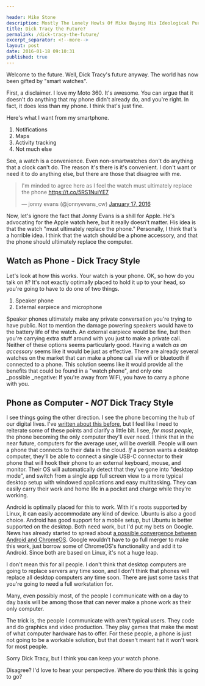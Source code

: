 ```yaml
---

header: Mike Stone
description: Mostly The Lonely Howls Of Mike Baying His Ideological Purity At The Moon
title: Dick Tracy the Future?
permalink: /dick-tracy-the-future/
excerpt_separator: <!--more-->
layout: post
date: 2016-01-18 09:10:31
published: true
---
```



Welcome to the future. Well, Dick Tracy's future anyway. The world has now been gifted by "smart watches".

First, a disclaimer. I love my Moto 360. It's awesome. You can argue that it doesn't do anything that my phone didn't already do, and you're right. In fact, it does less than my phone. I think that's just fine.

Here's what I want from my smartphone.

1. Notifications
2. Maps
3. Activity tracking
4. Not much else

See, a watch is a convenience. Even non-smartwatches don't do anything that a clock can't do. The reason it's there is it's convenient. I don't want or need it to do anything else, but there are those that disagree with me.

<blockquote class="twitter-tweet"><p dir="ltr" lang="en">I'm minded to agree here as I feel the watch must ultimately replace the phone <a href="https://t.co/5RS1NuiYE7">https://t.co/5RS1NuiYE7</a></p>— jonny evans (@jonnyevans_cw) <a href="https://twitter.com/jonnyevans_cw/status/688854930355023872">January 17, 2016</a></blockquote>Now, let's ignore the fact that Jonny Evans is a shill for Apple. He's advocating for the Apple watch here, but it really doesn't matter. His idea is that the watch "must ultimately replace the phone." Personally, I think that's a horrible idea. I think that the watch should be a phone accessory, and that the phone should ultimately replace the computer.

## Watch as Phone - Dick Tracy Style

Let's look at how this works. Your watch is your phone. OK, so how do you talk on it? It's not exactly optimally placed to hold it up to your head, so you're going to have to do one of two things.

1. Speaker phone
2. External earpiece and microphone

Speaker phones ultimately make any private conversation you're trying to have public. Not to mention the damage powering speakers would have to the battery life of the watch. An external earpiece would be fine, but then you're carrying extra stuff around with you just to make a private call. Neither of these options seems particularly good. Having a watch _as an accessory_ seems like it would be just as effective. There are already several watches on the market that can make a phone call via wifi or bluetooth if connected to a phone. This solution seems like it would provide all the benefits that could be found in a "watch phone", and only one _possible _negative: If you're away from WiFi, you have to carry a phone with you.

## Phone as Computer - _NOT_ Dick Tracy Style

I see things going the other direction. I see the phone becoming the hub of our digital lives. I've [written about this before](http://linuxrants.com/2015/11/is-desktop-android-the-future/), but I feel like I need to reiterate some of these points and clarify a little bit. I see, _for most people_, the phone becoming the only computer they'll ever need. I think that in the near future, computers for the average user, will be overkill. People will own a phone that connects to their data in the cloud. _If_ a person wants a desktop computer, they'll be able to connect a single USB-C connector to their phone that will hook their phone to an external keyboard, mouse, and monitor. Their OS will automatically detect that they've gone into "desktop mode", and switch from a single app full screen view to a more typical desktop setup with windowed applications and easy multitasking. They can easily carry their work and home life in a pocket and charge while they're working.

Android is optimally placed for this to work. With it's roots supported by Linux, it can easily accommodate any kind of device. Ubuntu is also a good choice. Android has good support for a mobile setup, but Ubuntu is better supported on the desktop. Both need work, but I'd put my bets on Google. News has already started to spread about [a possible convergence between Android and ChromeOS](http://www.informationweek.com/software/operating-systems/android-chrome-os-merger-why-it-makes-sense/a/d-id/1323025). Google wouldn't have to go full merger to make this work, just borrow some of ChromeOS's functionality and add it to Android. Since both are based on Linux, it's not a huge leap.

I don't mean this for all people. I don't think that desktop computers are going to replace servers any time soon, and I don't think that phones will replace all desktop computers any time soon. There are just some tasks that you're going to need a full workstation for.

Many, even possibly most, of the people I communicate with on a day to day basis will be among those that can never make a phone work as their only computer.

The trick is, the people I communicate with aren't typical users. They code and do graphics and video production. They play games that make the most of what computer hardware has to offer. For these people, a phone is just not going to be a workable solution, but that doesn't meant hat it won't work for most people.

Sorry Dick Tracy, but I think you can keep your watch phone.

Disagree? I'd love to hear your perspective. Where do you think this is going to go?
